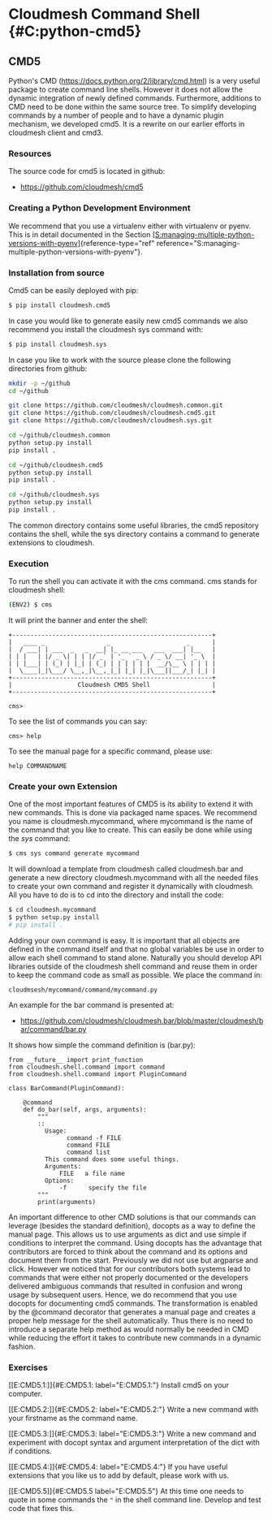 Cloudmesh Command Shell {#C:python-cmd5}
=======================


CMD5
----

Python's CMD (<https://docs.python.org/2/library/cmd.html>) is a very
useful package to create command line shells. However it does not allow
the dynamic integration of newly defined commands. Furthermore,
additions to CMD need to be done within the same source tree. To
simplify developing commands by a number of people and to have a dynamic
plugin mechanism, we developed cmd5. It is a rewrite on our earlier
efforts in cloudmesh client and cmd3.

### Resources

The source code for cmd5 is located in github:

-   <https://github.com/cloudmesh/cmd5>

### Creating a Python Development Environment

We recommend that you use a virtualenv either with virtualenv or pyenv.
This is in detail documented in the
Section [\[S:managing-multiple-python-versions-with-pyenv\]](#S:managing-multiple-python-versions-with-pyenv){reference-type="ref"
reference="S:managing-multiple-python-versions-with-pyenv"}.

### Installation from source

Cmd5 can be easily deployed with pip:

```bash
$ pip install cloudmesh.cmd5
```

In case you would like to generate easily new cmd5 commands we also
recommend you install the cloudmesh sys command with:

```bash
$ pip install cloudmesh.sys
```

In case you like to work with the source please clone the following
directories from github:

```bash
mkdir -p ~/github
cd ~/github

git clone https://github.com/cloudmesh/cloudmesh.common.git
git clone https://github.com/cloudmesh/cloudmesh.cmd5.git
git clone https://github.com/cloudmesh/cloudmesh.sys.git  

cd ~/github/cloudmesh.common
python setup.py install
pip install .

cd ~/github/cloudmesh.cmd5
python setup.py install
pip install .

cd ~/github/cloudmesh.sys
python setup.py install
pip install .
```

The common directory contains some useful libraries, the cmd5 repository
contains the shell, while the sys directory contains a command to
generate extensions to cloudmesh.

### Execution

To run the shell you can activate it with the cms command. cms stands
for cloudmesh shell:

```bash
(ENV2) $ cms
```

It will print the banner and enter the shell:

    +-------------------------------------------------------+
    |   ____ _                 _                     _      |
    |  / ___| | ___  _   _  __| |_ __ ___   ___  ___| |__   |
    | | |   | |/ _ \| | | |/ _` | '_ ` _ \ / _ \/ __| '_ \  |
    | | |___| | (_) | |_| | (_| | | | | | |  __/\__ \ | | | |
    |  \____|_|\___/ \__,_|\__,_|_| |_| |_|\___||___/_| |_| |
    +-------------------------------------------------------+
    |                  Cloudmesh CMD5 Shell                 |
    +-------------------------------------------------------+

    cms>

To see the list of commands you can say:

    cms> help

To see the manual page for a specific command, please use:

    help COMMANDNAME

### Create your own Extension

One of the most important features of CMD5 is its ability to extend it
with new commands. This is done via packaged name spaces. We recommend
you name is cloudmesh.mycommand, where mycommand is the name of the
command that you like to create. This can easily be done while using the
*sys* command:

```bash
$ cms sys command generate mycommand
```

It will download a template from cloudmesh called cloudmesh.bar and
generate a new directory cloudmesh.mycommand with all the needed files
to create your own command and register it dynamically with cloudmesh.
All you have to do is to cd into the directory and install the code:

```bash
$ cd cloudmesh.mycommand
$ python setup.py install
# pip install .
```

Adding your own command is easy. It is important that all objects are
defined in the command itself and that no global variables be use in
order to allow each shell command to stand alone. Naturally you should
develop API libraries outside of the cloudmesh shell command and reuse
them in order to keep the command code as small as possible. We place
the command in:

    cloudmsesh/mycommand/command/mycommand.py

An example for the bar command is presented at:

-   <https://github.com/cloudmesh/cloudmesh.bar/blob/master/cloudmesh/bar/command/bar.py>

It shows how simple the command definition is (bar.py):

    from __future__ import print_function
    from cloudmesh.shell.command import command
    from cloudmesh.shell.command import PluginCommand

    class BarCommand(PluginCommand):

        @command
        def do_bar(self, args, arguments):
            """
            ::
              Usage:
                    command -f FILE
                    command FILE
                    command list
              This command does some useful things.
              Arguments:
                  FILE   a file name
              Options:
                  -f      specify the file
            """
            print(arguments)

An important difference to other CMD solutions is that our commands can
leverage (besides the standard definition), docopts as a way to define
the manual page. This allows us to use arguments as dict and use simple
if conditions to interpret the command. Using docopts has the advantage
that contributors are forced to think about the command and its options
and document them from the start. Previously we did not use but argparse
and click. However we noticed that for our contributors both systems
lead to commands that were either not properly documented or the
developers delivered ambiguous commands that resulted in confusion and
wrong usage by subsequent users. Hence, we do recommend that you use
docopts for documenting cmd5 commands. The transformation is enabled by
the \@command decorator that generates a manual page and creates a
proper help message for the shell automatically. Thus there is no need
to introduce a separate help method as would normally be needed in CMD
while reducing the effort it takes to contribute new commands in a
dynamic fashion.

### Exercises

[\[E:CMD5.1:\]]{#E:CMD5.1: label="E:CMD5.1:"} Install cmd5 on your
computer.

[\[E:CMD5.2:\]]{#E:CMD5.2: label="E:CMD5.2:"} Write a new command with
your firstname as the command name.

[\[E:CMD5.3:\]]{#E:CMD5.3: label="E:CMD5.3:"} Write a new command and
experiment with docopt syntax and argument interpretation of the dict
with if conditions.

[\[E:CMD5.4:\]]{#E:CMD5.4: label="E:CMD5.4:"} If you have useful
extensions that you like us to add by default, please work with us.

[\[E:CMD5.5\]]{#E:CMD5.5 label="E:CMD5.5"} At this time one needs to
quote in some commands the `"` in the shell command line. Develop and
test code that fixes this.
